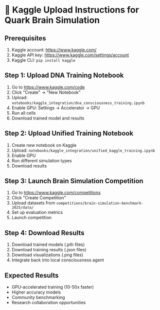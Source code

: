 
# 🚀 Kaggle Upload Instructions for Quark Brain Simulation

## Prerequisites
1. Kaggle account: https://www.kaggle.com/
2. Kaggle API key: https://www.kaggle.com/settings/account
3. Kaggle CLI: `pip install kaggle`

## Step 1: Upload DNA Training Notebook
1. Go to https://www.kaggle.com/code
2. Click "Create" → "New Notebook"
3. Upload: `notebooks/kaggle_integration/dna_consciousness_training.ipynb`
4. Enable GPU: Settings → Accelerator → GPU
5. Run all cells
6. Download trained model and results

## Step 2: Upload Unified Training Notebook
1. Create new notebook on Kaggle
2. Upload: `notebooks/kaggle_integration/unified_kaggle_training.ipynb`
3. Enable GPU
4. Run different simulation types
5. Download results

## Step 3: Launch Brain Simulation Competition
1. Go to https://www.kaggle.com/competitions
2. Click "Create Competition"
3. Upload datasets from `competitions/brain-simulation-benchmark-2025/data/`
4. Set up evaluation metrics
5. Launch competition

## Step 4: Download Results
1. Download trained models (.pth files)
2. Download training results (.json files)
3. Download visualizations (.png files)
4. Integrate back into local consciousness agent

## Expected Results
- GPU-accelerated training (10-50x faster)
- Higher accuracy models
- Community benchmarking
- Research collaboration opportunities

